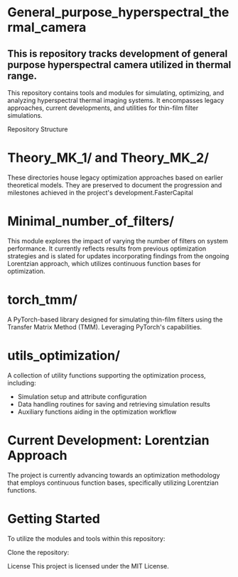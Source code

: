# General_purpose_hyperspectral_thermal_camera
This is repository tracks development of general purpose hyperspectral camera utilized in thermal range.
--------------------------------------------------------------------------------------------------------
This repository contains tools and modules for simulating, optimizing, and analyzing hyperspectral thermal imaging systems. It encompasses legacy approaches, current developments, and utilities for thin-film filter simulations.​

Repository Structure
# Theory_MK_1/ and Theory_MK_2/
These directories house legacy optimization approaches based on earlier theoretical models. They are preserved to document the progression and milestones achieved in the project's development.​
FasterCapital

# Minimal_number_of_filters/
This module explores the impact of varying the number of filters on system performance. It currently reflects results from previous optimization strategies and is slated for updates incorporating findings from the ongoing Lorentzian approach, which utilizes continuous function bases for optimization.​

# torch_tmm/
A PyTorch-based library designed for simulating thin-film filters using the Transfer Matrix Method (TMM). Leveraging PyTorch's capabilities.

# utils_optimization/
A collection of utility functions supporting the optimization process, including:​
- Simulation setup and attribute configuration
- Data handling routines for saving and retrieving simulation results
- Auxiliary functions aiding in the optimization workflow​


# Current Development: Lorentzian Approach
The project is currently advancing towards an optimization methodology that employs continuous function bases, specifically utilizing Lorentzian functions. 

# Getting Started
To utilize the modules and tools within this repository:​

Clone the repository:​




License
This project is licensed under the MIT License.
